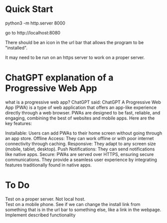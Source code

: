 # Quick Start

python3 -m http.server 8000

go to http://localhost:8080

There should be an icon in the url bar that allows the program to be "installed".

It may need to be run on an https server to work on a proper server.


# ChatGPT explanation of a Progressive Web App

what is a progressive web app?
ChatGPT said:
ChatGPT
A Progressive Web App (PWA) is a type of web application that offers an app-like experience directly through a web browser. PWAs are designed to be fast, reliable, and engaging, combining the best of websites and mobile apps. Here are the key features:

Installable: Users can add PWAs to their home screen without going through an app store.
Offline Access: They can work offline or with poor internet connectivity through caching.
Responsive: They adapt to any screen size (mobile, tablet, desktop).
Push Notifications: They can send notifications like native apps.
Secure: PWAs are served over HTTPS, ensuring secure communications.
They provide a seamless user experience by integrating features traditionally found in native apps.


# To Do

Test on a proper server.  Not local host.  
Test on a mobile phone.
See if we can change the install link from something that is in the url bar to something else, like a link in the webpage.
Implement described functionality
